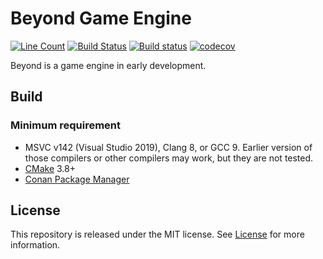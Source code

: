 # Beyond Game Engine
[![Line Count](https://tokei.rs/b1/github/LesleyLai/Beyond-Game-Engine?category=code)](https://github.com/XAMPPRocky/tokei)
[![Build Status](https://travis-ci.org/Beyond-Engine/Beyond-Game-Engine.svg?branch=master)](https://travis-ci.org/Beyond-Engine/Beyond-Game-Engine)
[![Build status](https://ci.appveyor.com/api/projects/status/5to4c2t8t2el99mm/branch/master?svg=true)](https://ci.appveyor.com/project/LesleyLai/beyond-game-engine/branch/master)
[![codecov](https://codecov.io/gh/Beyond-Engine/Beyond-Game-Engine/branch/master/graph/badge.svg)](https://codecov.io/gh/Beyond-Engine/Beyond-Game-Engine)

Beyond is a game engine in early development.

## Build
### Minimum requirement
- MSVC v142 (Visual Studio 2019), Clang 8, or GCC 9. Earlier version of those compilers or other compilers may work, but they are not tested.
- [CMake](https://cmake.org/) 3.8+
- [Conan Package Manager](https://conan.io/)

## License
This repository is released under the MIT license. See [License](file:License) for more information.
